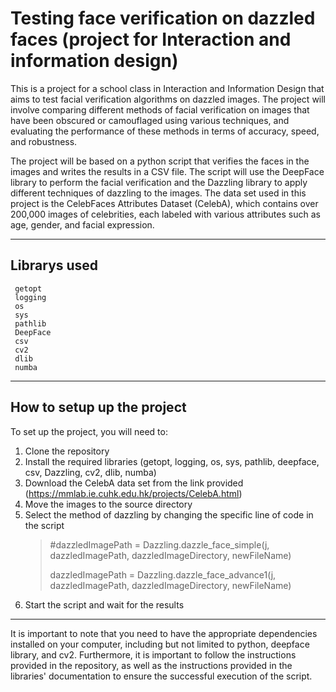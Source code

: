 # Testing face verification on dazzled faces (project for Interaction and information design)

This is a project for a school class in Interaction and Information Design that aims to test facial verification algorithms on dazzled images. The project will involve comparing different methods of facial verification on images that have been obscured or camouflaged using various techniques, and evaluating the performance of these methods in terms of accuracy, speed, and robustness.

The project will be based on a python script that verifies the faces in the images and writes the results in a CSV file. The script will use the DeepFace library to perform the facial verification and the Dazzling library to apply different techniques of dazzling to the images. The data set used in this project is the CelebFaces Attributes Dataset (CelebA), which contains over 200,000 images of celebrities, each labeled with various attributes such as age, gender, and facial expression.
___

## Librarys used

``` 
 getopt
 logging
 os
 sys
 pathlib  
 DeepFace
 csv
 cv2
 dlib
 numba 
```


___

## How to setup up the project 

To set up the project, you will need to:


1. Clone the repository
2. Install the required libraries (getopt, logging, os, sys, pathlib, deepface, csv, Dazzling, cv2, dlib, numba)
3. Download the CelebA data set from the link provided (https://mmlab.ie.cuhk.edu.hk/projects/CelebA.html)
4. Move the images to the source directory 
5. Select the method of dazzling by changing the specific line of code in the script 
    > #dazzledImagePath = Dazzling.dazzle_face_simple(j, dazzledImagePath, dazzledImageDirectory, newFileName)
    > 
    > dazzledImagePath = Dazzling.dazzle_face_advance1(j, dazzledImagePath, dazzledImageDirectory, newFileName)
6. Start the script and wait for the results

___

It is important to note that you need to have the appropriate dependencies installed on your computer, including but not limited to python, deepface library, and cv2. Furthermore, it is important to follow the instructions provided in the repository, as well as the instructions provided in the libraries' documentation to ensure the successful execution of the script.



